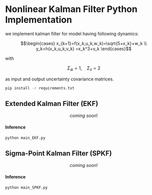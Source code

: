 # Nonlinear Kalman Filter Python Implementation

we implement kalman filter for model having following dynamics:

```math
\begin{cases}
x_{k+1}=f(x_k,u_k,w_k)=\sqrt{5+x_k}+w_k \\
y_k=h(x_k,u_k,v_k) =x_k^3+v_k
\end{cases}
```


with
```math
\Sigma_{\tilde{w}} = 1, \ \ \ \ \Sigma_{\tilde{v}} = 2
``` 
as input and output uncertainty covariance matrices.

```bash
pip install -r requirements.txt
```

## Extended Kalman Filter (EKF)

```math
coming \ soon!
```

#### Inference
```bash
python main_EKF.py
```

## Sigma-Point Kalman Filter (SPKF)

```math
coming \ soon!
```

#### Inference
```bash
python main_SPKF.py
```

